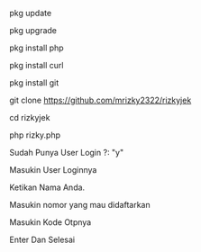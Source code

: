 pkg update

pkg upgrade

pkg install php

pkg install curl

pkg install git

git clone https://github.com/mrizky2322/rizkyjek

cd rizkyjek

php rizky.php

Sudah Punya User Login ?: "y"

Masukin User Loginnya

Ketikan Nama Anda.

Masukin nomor yang mau didaftarkan

Masukin Kode Otpnya

Enter Dan Selesai
